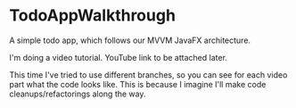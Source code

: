 # TodoAppWalkthrough

A simple todo app, which follows our MVVM JavaFX architecture.

I'm doing a video tutorial. YouTube link to be attached later.

This time I've tried to use different branches, so you can see for each video part what the code looks like. 
This is because I imagine I'll make code cleanups/refactorings along the way.

